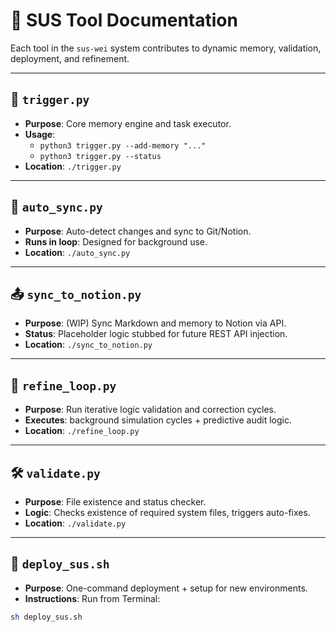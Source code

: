 # 🧠 SUS Tool Documentation

Each tool in the `sus-wei` system contributes to dynamic memory, validation, deployment, and refinement.

---

## 🔁 `trigger.py`
- **Purpose**: Core memory engine and task executor.
- **Usage**:  
  - `python3 trigger.py --add-memory "..."`  
  - `python3 trigger.py --status`
- **Location**: `./trigger.py`

---

## 🔄 `auto_sync.py`
- **Purpose**: Auto-detect changes and sync to Git/Notion.
- **Runs in loop**: Designed for background use.
- **Location**: `./auto_sync.py`

---

## 📤 `sync_to_notion.py`
- **Purpose**: (WIP) Sync Markdown and memory to Notion via API.
- **Status**: Placeholder logic stubbed for future REST API injection.
- **Location**: `./sync_to_notion.py`

---

## 🔁 `refine_loop.py`
- **Purpose**: Run iterative logic validation and correction cycles.
- **Executes**: background simulation cycles + predictive audit logic.
- **Location**: `./refine_loop.py`

---

## 🛠️ `validate.py`
- **Purpose**: File existence and status checker.
- **Logic**: Checks existence of required system files, triggers auto-fixes.
- **Location**: `./validate.py`

---

## 🚀 `deploy_sus.sh`
- **Purpose**: One-command deployment + setup for new environments.
- **Instructions**: Run from Terminal:  
```bash
sh deploy_sus.sh
